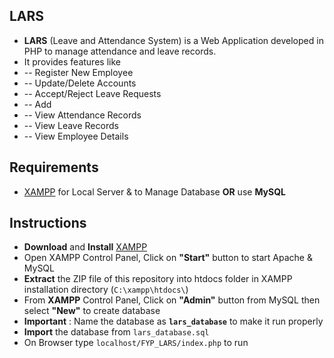 ## LARS
 
* **LARS** (Leave and Attendance System) is a Web Application developed in PHP to  manage attendance and leave records. 
* It provides features like
* -- Register New Employee
* -- Update/Delete Accounts
* -- Accept/Reject Leave Requests
* -- Add
* -- View Attendance Records
* -- View Leave Records
* -- View Employee Details

## Requirements
* [XAMPP](https://www.apachefriends.org/download.html) for Local Server & to Manage Database **OR** use **MySQL**
## Instructions
* **Download** and **Install** [XAMPP](https://www.apachefriends.org/download.html)
* Open XAMPP Control Panel, Click on **"Start"** button to start Apache & MySQL
* **Extract** the ZIP file of this repository into htdocs folder in XAMPP installation directory (`C:\xampp\htdocs\`)
* From **XAMPP** Control Panel, Click on **"Admin"** button from MySQL then select **"New"** to create database
* **Important** : Name the database as **`lars_database`** to make it run properly
* **Import** the database from `lars_database.sql`
* On Browser type `localhost/FYP_LARS/index.php` to run

